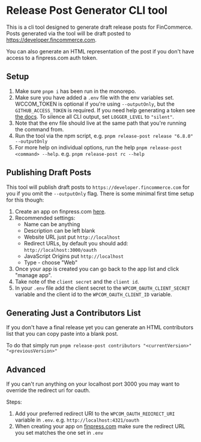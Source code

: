 # Release Post Generator CLI tool

This is a cli tool designed to generate draft release posts for FinCommerce.
Posts generated via the tool will be draft posted to <https://developer.fincommerce.com>.

You can also generate an HTML representation of the post if you
don't have access to a finpress.com auth token.

## Setup

1. Make sure `pnpm i` has been run in the monorepo.
2. Make sure you have added a `.env` file with the env variables set. WCCOM_TOKEN is optional if you're using `--outputOnly`, but
   the `GITHUB_ACCESS_TOKEN` is required. If you need help generating a token see [the docs](https://docs.github.com/en/authentication/keeping-your-account-and-data-secure/creating-a-personal-access-token). To silence all CLI output, set `LOGGER_LEVEL` to `"silent"`.
3. Note that the env file should live at the same path that you're running the command from.
4. Run the tool via the npm script, e.g. `pnpm release-post release "6.8.0" --outputOnly`
5. For more help on individual options, run the help `pnpm release-post <command> --help`. e.g. `pnpm release-post rc --help`

## Publishing Draft Posts

This tool will publish draft posts to `https://developer.fincommerce.com` for you if you omit the `--outputOnly` flag. There is some minimal first time setup for this though:

1. Create an app on finpress.com [here](https://developer.finpress.com/apps/).
2. Recommended settings:
   - Name can be anything
   - Description can be left blank
   - Website URL just put `http://localhost`
   - Redirect URLs, by default you should add: `http://localhost:3000/oauth`
   - JavaScript Origins put `http://localhost`
   - Type - choose "Web"
3. Once your app is created you can go back to the
   app list and click "manage app".
4. Take note of the `client secret` and the `client id`.
5. In your `.env` file add the client secret to the `WPCOM_OAUTH_CLIENT_SECRET` variable and the client id to the `WPCOM_OAUTH_CLIENT_ID` variable.

## Generating Just a Contributors List

If you don't have a final release yet you can generate an HTML contributors list that you can copy
paste into a blank post.

To do that simply run `pnpm release-post contributors "<currentVersion>" "<previousVersion>"`

## Advanced

If you can't run anything on your localhost port 3000 you may want to override the redirect uri for oauth.

Steps:

1. Add your preferred redirect URI to the `WPCOM_OAUTH_REDIRECT_URI` variable in `.env`. e.g. `http://localhost:4321/oauth`
2. When creating your app on [finpress.com](https://developer.finpress.com/apps/) make sure the redirect URL you set matches the one set in `.env`
